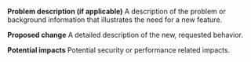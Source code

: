 **Problem description (if applicable)**
A description of the problem or background information that illustrates the need
for a new feature.

**Proposed change**
A detailed description of the new, requested behavior.

**Potential impacts**
Potential security or performance related impacts.
